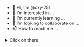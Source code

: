 - 👋 Hi, I’m @cxy-251
- 👀 I’m interested in ...
- 🌱 I’m currently learning ...
- 💞️ I’m looking to collaborate on ...
- 📫 How to reach me ...
<details>
  <summary>Click on there</summary>
  1. there
  2. is
  3. nothing
</details>
<!---
cxy-251/cxy-251 is a ✨ special ✨ repository because its `README.md` (this file) appears on your GitHub profile.
You can click the Preview link to take a look at your changes.
--->
